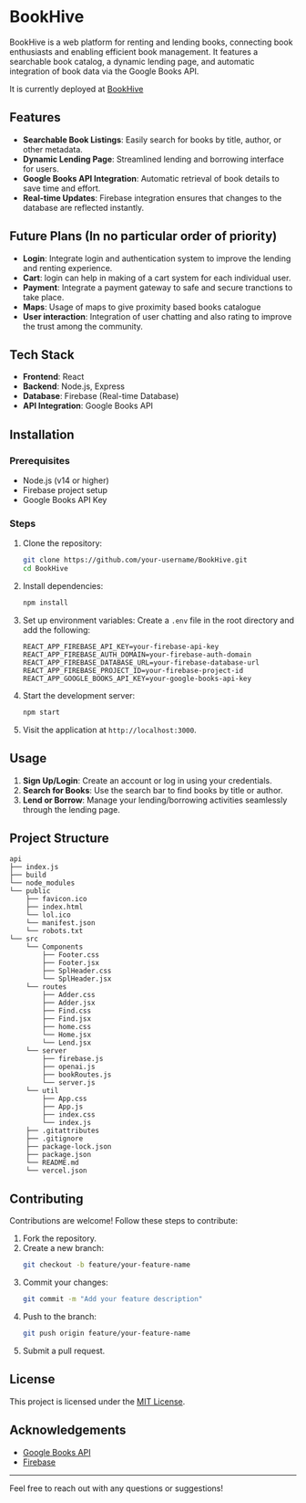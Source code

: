 # BookHive

BookHive is a web platform for renting and lending books, connecting book enthusiasts and enabling efficient book management. It features a searchable book catalog, a dynamic lending page, and automatic integration of book data via the Google Books API.

It is currently deployed at [BookHive](https://the-book-hive.vercel.app/)

## Features

- **Searchable Book Listings**: Easily search for books by title, author, or other metadata.
- **Dynamic Lending Page**: Streamlined lending and borrowing interface for users.
- **Google Books API Integration**: Automatic retrieval of book details to save time and effort.
- **Real-time Updates**: Firebase integration ensures that changes to the database are reflected instantly.

## Future Plans (In no particular order of priority)

- **Login**: Integrate login and authentication system to improve the lending and renting experience.
- **Cart**: login can help in making of a cart system for each individual user.
- **Payment**: Integrate a payment gateway to safe and secure tranctions to take place.
- **Maps**: Usage of maps to give proximity based books catalogue
- **User interaction**: Integration of user chatting and also rating to improve the trust among the community.

## Tech Stack

- **Frontend**: React
- **Backend**: Node.js, Express
- **Database**: Firebase (Real-time Database)
- **API Integration**: Google Books API

## Installation

### Prerequisites
- Node.js (v14 or higher)
- Firebase project setup
- Google Books API Key

### Steps

1. Clone the repository:
   ```bash
   git clone https://github.com/your-username/BookHive.git
   cd BookHive
   ```

2. Install dependencies:
   ```bash
   npm install
   ```

3. Set up environment variables:
   Create a `.env` file in the root directory and add the following:
   ```env
   REACT_APP_FIREBASE_API_KEY=your-firebase-api-key
   REACT_APP_FIREBASE_AUTH_DOMAIN=your-firebase-auth-domain
   REACT_APP_FIREBASE_DATABASE_URL=your-firebase-database-url
   REACT_APP_FIREBASE_PROJECT_ID=your-firebase-project-id
   REACT_APP_GOOGLE_BOOKS_API_KEY=your-google-books-api-key
   ```

4. Start the development server:
   ```bash
   npm start
   ```

5. Visit the application at `http://localhost:3000`.

## Usage

1. **Sign Up/Login**: Create an account or log in using your credentials.
2. **Search for Books**: Use the search bar to find books by title or author.
3. **Lend or Borrow**: Manage your lending/borrowing activities seamlessly through the lending page.

## Project Structure

```
api
├── index.js
├── build
└── node_modules
└── public
    ├── favicon.ico
    ├── index.html
    └── lol.ico
    └── manifest.json
    └── robots.txt
└── src
    └── Components
        ├── Footer.css
        ├── Footer.jsx
        ├── SplHeader.css
        └── SplHeader.jsx
    └── routes
        ├── Adder.css
        ├── Adder.jsx
        ├── Find.css
        ├── Find.jsx
        ├── home.css
        └── Home.jsx
        └── Lend.jsx
    └── server
        ├── firebase.js
        ├── openai.js
        ├── bookRoutes.js
        └── server.js
    └── util
        ├── App.css
        ├── App.js
        ├── index.css
        └── index.js
    ├── .gitattributes
    ├── .gitignore
    ├── package-lock.json
    ├── package.json
    └── README.md
    └── vercel.json
```

## Contributing

Contributions are welcome! Follow these steps to contribute:

1. Fork the repository.
2. Create a new branch:
   ```bash
   git checkout -b feature/your-feature-name
   ```
3. Commit your changes:
   ```bash
   git commit -m "Add your feature description"
   ```
4. Push to the branch:
   ```bash
   git push origin feature/your-feature-name
   ```
5. Submit a pull request.

## License

This project is licensed under the [MIT License](LICENSE).

## Acknowledgements

- [Google Books API](https://developers.google.com/books)
- [Firebase](https://firebase.google.com/)

---
Feel free to reach out with any questions or suggestions!
